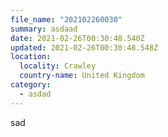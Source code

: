 ```yaml
---
file_name: "202102260030"
summary: asdaad
date: 2021-02-26T00:30:48.540Z
updated: 2021-02-26T00:30:48.548Z
location:
  locality: Crawley
  country-name: United Kingdom
category:
  - asdad
---
```

sad
